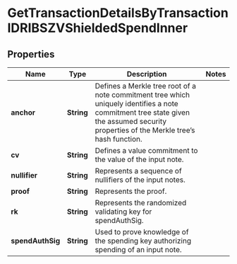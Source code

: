 

# GetTransactionDetailsByTransactionIDRIBSZVShieldedSpendInner


## Properties

| Name | Type | Description | Notes |
|------------ | ------------- | ------------- | -------------|
|**anchor** | **String** | Defines a Merkle tree root of a note commitment tree which uniquely identifies a note commitment tree state given the assumed security properties of the Merkle tree’s  hash function. |  |
|**cv** | **String** | Defines a value commitment to the value of the input note. |  |
|**nullifier** | **String** | Represents a sequence of nullifiers of the input notes. |  |
|**proof** | **String** | Represents the proof. |  |
|**rk** | **String** | Represents the randomized validating key for spendAuthSig. |  |
|**spendAuthSig** | **String** | Used to prove knowledge of the spending key authorizing spending of an input note. |  |



